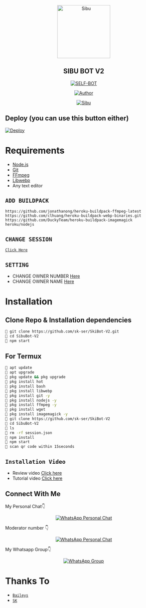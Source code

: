 <div align="center">
<img src="https://static.wikia.nocookie.net/naruto/images/2/27/Kakashi_Hatake.png/revision/latest?cb=20170628120149?format=jpg&name=900" alt="Sibu" width="170" />

## SIBU BOT V2

</div>

<p align="center">
<a href="##"><img title="SELF-BOT" src="https://img.shields.io/static/v1?label=Language&message=English&color=blue"></a>
</p>
<p align="center">
  <a href="https://github.com/sk-ser"><img title="Author" src="https://img.shields.io/badge/Author-SK-blue.svg?style=for-the-badge&logo=github" /></a>
</p>
<p align="center">
<a href="#"><img title="Sibu" src="https://img.shields.io/static/v1?label=WHATSAPP&message=Automated-Bot&color=blue"></a>
</p>

## Deploy (you can use this button either)
[![Deploy](https://www.herokucdn.com/deploy/button.svg)](https://heroku.com/deploy?template=https://github.com/sk-ser/SkiBot-V2/)

# Requirements
* [Node.js](https://nodejs.org/en/)
* [Git](https://git-scm.com/downloads)
* [FFmpeg](https://github.com/BtbN/FFmpeg-Builds/releases/download/autobuild-2020-12-08-13-03/ffmpeg-n4.3.1-26-gca55240b8c-win64-gpl-4.3.zip)
* [Libwebp](https://developers.google.com/speed/webp/download)
* Any text editor

## `ADD BUILDPACK`

```
https://github.com/jonathanong/heroku-buildpack-ffmpeg-latest
https://github.com/clhuang/heroku-buildpack-webp-binaries.git
https://github.com/DuckyTeam/heroku-buildpack-imagemagick
heroku/nodejs
```

## `CHANGE SESSION`

[`Click Here`](https://github.com/sk-ser/SkiBot-V2/blob/master/session.json#L1)

## `SETTING`

- CHANGE OWNER NUMBER [Here](https://github.com/sk-ser/SkiBot-V2/blob/master/settings.json#L10)
- CHANGE OWNER NAME [Here](https://github.com/sk-ser/SkiBot-V2/blob/master/settings.json#L12)

# Installation
## Clone Repo & Installation dependencies
```bash
🦄 git clone https://github.com/sk-ser/SkiBot-V2.git
🦄 cd SibuBot-V2
🦄 npm start
```
## For Termux
```bash
🦄 apt update
🦄 apt upgrade
🦄 pkg update && pkg upgrade 
🦄 pkg install hot
🦄 pkg install bash
🦄 pkg install libwebp
🦄 pkg install git -y
🦄 pkg install nodejs -y 
🦄 pkg install ffmpeg -y 
🦄 pkg install wget
🦄 pkg install imagemagick -y
🦄 git clone https://github.com/sk-ser/SkiBot-V2
🦄 cd SibuBot-V2
🦄 ls
🦄 rm -rf session.json
🦄 npm install
🦄 npm start
🦄 scan qr code within 15seconds
```
## `Installation Video`
- Review video [Click here](https://youtu.be/zXvwqA8LvTw)
- Tutorial video [Click here](https://youtu.be/B7DN5miMS3k)
## Connect With Me
My Personal Chat👇
<p align="center">
 <a href="https://wa.me/+380945798078"><img alt="WhatsApp Personal Chat" src="https://img.shields.io/badge/WhatsApp-25D366?style=for-the-badge&logo=whatsapp&logoColor=black"/></a>
</p>
Moderator number 👇
<p align="center">
 <a href="https://wa.me/+79206548320?text=Hy%20Buddy"><img alt="WhatsApp Personal Chat" src="https://img.shields.io/badge/WhatsApp-25D366?style=for-the-badge&logo=whatsapp&logoColor=black"/></a>
</p>

My Whatsapp Group👇
<p align="center">
 <a href="https://chat.whatsapp.com/Ifa5o3oMZtWJJC6rW3Bew6"><img alt="WhatsApp Group" src="https://img.shields.io/badge/WhatsApp-25D366?style=for-the-badge&logo=whatsapp&logoColor=black"/></a>
</p>

# Thanks To
* [`Baileys`](https://github.com/adiwajshing/Baileys)
* [`SK`](https://github.com/Sibuuu07)
